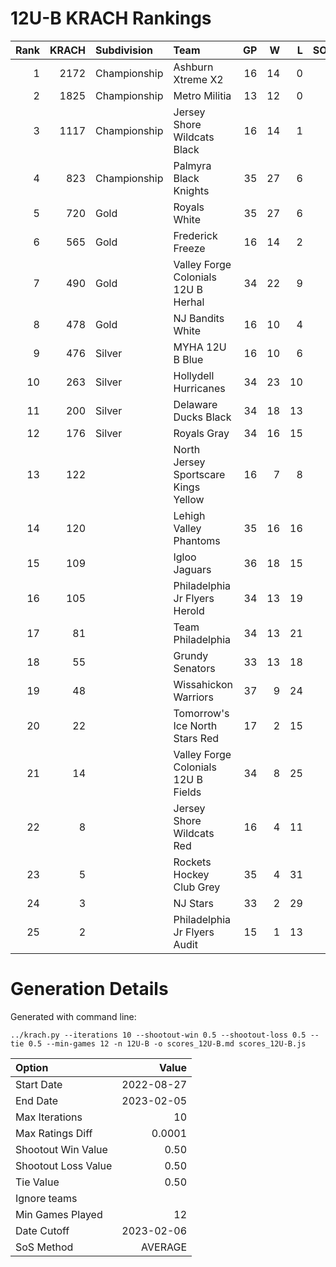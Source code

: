 # 12U-B KRACH Rankings
Rank|KRACH|Subdivision|Team|GP|W|L|SOW|SOL|T|SoS
---:|---:|:---|:---|---:|---:|---:|---:|---:|---:|---:
1|2172|Championship|Ashburn Xtreme X2|16|14|0|1|1|0|408
2|1825|Championship|Metro Militia|13|12|0|0|1|0|293
3|1117|Championship|Jersey Shore Wildcats Black|16|14|1|1|0|0|334
4|823|Championship|Palmyra Black Knights|35|27|6|1|1|0|381
5|720|Gold|Royals White|35|27|6|0|2|0|336
6|565|Gold|Frederick Freeze|16|14|2|0|0|0|107
7|490|Gold|Valley Forge Colonials 12U B Herhal|34|22|9|1|2|0|422
8|478|Gold|NJ Bandits White|16|10|4|1|1|0|421
9|476|Silver|MYHA 12U B Blue|16|10|6|0|0|0|445
10|263|Silver|Hollydell Hurricanes|34|23|10|1|0|0|303
11|200|Silver|Delaware Ducks Black|34|18|13|2|1|0|323
12|176|Silver|Royals Gray|34|16|15|1|2|0|364
13|122||North Jersey Sportscare Kings Yellow|16|7|8|1|0|0|517
14|120||Lehigh Valley Phantoms|35|16|16|2|1|0|254
15|109||Igloo Jaguars|36|18|15|2|1|0|190
16|105||Philadelphia Jr Flyers Herold|34|13|19|1|1|0|309
17|81||Team Philadelphia|34|13|21|0|0|0|337
18|55||Grundy Senators|33|13|18|0|2|0|287
19|48||Wissahickon Warriors|37|9|24|2|2|0|322
20|22||Tomorrow's Ice North Stars Red|17|2|15|0|0|0|520
21|14||Valley Forge Colonials 12U B Fields|34|8|25|1|0|0|202
22|8||Jersey Shore Wildcats Red|16|4|11|0|1|0|315
23|5||Rockets Hockey Club Grey|35|4|31|0|0|0|341
24|3||NJ Stars|33|2|29|2|0|0|252
25|2||Philadelphia Jr Flyers Audit|15|1|13|0|1|0|104
# Generation Details

Generated with command line:
```
../krach.py --iterations 10 --shootout-win 0.5 --shootout-loss 0.5 --tie 0.5 --min-games 12 -n 12U-B -o scores_12U-B.md scores_12U-B.js
```

| Option | Value |
| :----- | ----: |
| Start Date | 2022-08-27 |
| End Date | 2023-02-05 |
| Max Iterations | 10 |
| Max Ratings Diff | 0.0001 |
| Shootout Win Value | 0.50 |
| Shootout Loss Value | 0.50 |
| Tie Value | 0.50 |
| Ignore teams |  |
| Min Games Played | 12 |
| Date Cutoff | 2023-02-06 |
| SoS Method | AVERAGE |

